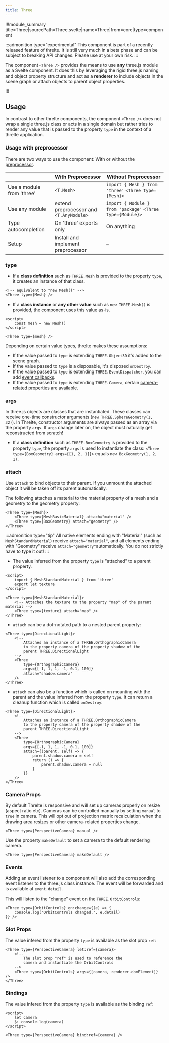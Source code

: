 ```yaml
---
title: Three
---
```


<script lang="ts">
import Example from '$examples/core/three-arcade-game/App.svelte'
</script>

!!!module_summary title=Three|sourcePath=Three.svelte|name=Three|from=core|type=component

:::admonition type="experimental"
This component is part of a recently released feature of threlte. It is still very much in a beta phase and can be subject to breaking API changes. Please use at your own risk.
:::

The component `<Three />` provides the means to use **any** three.js module as a Svelte component. It does this by leveraging the rigid three.js naming and object property structure and act as a **renderer** to include objects in the scene graph or attach objects to parent object properties.

<ExampleWrapper>

<Example />

</ExampleWrapper>

!!!

## Usage

In contrast to other threlte components, the component `<Three />` does not wrap a single three.js class or acts in a single domain but rather tries to render any value that is passed to the property `type` in the context of a threlte application.

### Usage with preprocessor

There are two ways to use the component: With or without the [preprocessor](/preprocess).

<!-- prettier-ignore-start -->

|  | With Preprocessor | Without Preprocessor |
|---|---|---|
| Use a module from 'three' | `<T.Mesh>` | `import { Mesh } from 'three'` `<Three type={Mesh}>` |
| Use any module | extend preprocessor and `<T.AnyModule>` | `import { Module } from 'package'` `<Three type={Module}>` |
| Type autocompletion | On 'three' exports only | On anything |
| Setup | Install and implement preprocessor | – |

<!-- prettier-ignore-end -->

### type

- If a **class definition** such as `THREE.Mesh` is provided to the property `type`, it creates an instance of that class.

```svelte
<!-- equivalent to "new Mesh()" -->
<Three type={Mesh} />
```

- If a **class instance** or **any other value** such as `new THREE.Mesh()` is provided, the component uses this value as-is.

```svelte
<script>
	const mesh = new Mesh()
</script>

<Three type={mesh} />
```

Depending on certain value types, threlte makes these assumptions:

- If the value passed to `type` is extending `THREE.Object3D` it's added to the scene graph.
- If the value passed to `type` is a disposable, it's disposed `onDestroy`.
- If the value passed to `type` is extending `THREE.EventDispatcher`, you can add [event callbacks](#events).
- If the value passed to `type` is extending `THREE.Camera`, certain [camera-related properties](#camera-props) are available.

### args

In three.js objects are classes that are instantiated. These classes can receive one-time constructor arguments (`new THREE.SphereGeometry(1, 32)`). In Threlte, constructor arguments are always passed as an array via the property `args`. If `args` change later on, the object must naturally get reconstructed from scratch!

- If a **class definition** such as `THREE.BoxGeometry` is provided to the property `type`, the property `args` is used to instantiate the class: `<Three type={BoxGeometry} args={[1, 2, 1]}>` equals `new BoxGeometry(1, 2, 1)`.

### attach

Use `attach` to bind objects to their parent. If you unmount the attached object it will be taken off its parent automatically.

The following attaches a material to the material property of a mesh and a geometry to the geometry property:

```svelte
<Three type={Mesh}>
	<Three type={MeshBasicMaterial} attach="material" />
	<Three type={BoxGeometry} attach="geometry" />
</Three>
```

:::admonition type="tip"
All native elements ending with "Material" (such as `MeshStandardMaterial`) receive `attach="material"`, and all elements ending with "Geometry" receive `attach="geometry"`automatically. You do not strictly have to type it out!
:::

- The value inferred from the property `type` is "attached" to a parent property.

```svelte
<script>
	import { MeshStandardMaterial } from 'three'
	export let texture
</script>

<Three type={MeshStandardMaterial}>
	<!-- Attaches the texture to the property "map" of the parent material -->
	<Three type={texture} attach="map" />
</Three>
```

- `attach` can be a dot-notated path to a nested parent property:

```svelte
<Three type={DirectionalLight}>
	<!--
		Attaches an instance of a THREE.OrthographicCamera
		to the property camera of the property shadow of the
		parent THREE.DirectionalLight
	-->
	<Three
		type={OrthographicCamera}
		args={[-1, 1, 1, -1, 0.1, 100]}
		attach="shadow.camera"
	/>
</Three>
```

- `attach` can also be a function which is called on mounting with the parent and the value inferred from the property `type`. It can return a cleanup function which is called `onDestroy`:

```svelte
<Three type={DirectionalLight}>
	<!--
		Attaches an instance of a THREE.OrthographicCamera
		to the property camera of the property shadow of the
		parent THREE.DirectionalLight
	-->
	<Three
		type={OrthographicCamera}
		args={[-1, 1, 1, -1, 0.1, 100]}
		attach={(parent, self) => {
			parent.shadow.camera = self
			return () => {
				parent.shadow.camera = null
			}
		}}
	/>
</Three>
```

### Camera Props

By default Threlte is responsive and will set up cameras properly on resize (aspect ratio etc).
Cameras can be controlled manually by setting `manual` to `true` in camera. This will opt out of projection matrix recalculation when the drawing area resizes or other camera-related properties change.

```svelte
<Three type={PerspectiveCamera} manual />
```

Use the property `makeDefault` to set a camera to the default rendering camera.

```svelte
<Three type={PerspectiveCamera} makeDefault />
```

### Events

Adding an event listener to a component will also add the corresponding event listener to the three.js class instance. The event will be forwarded and is available at `event.detail`.

This will listen to the "change" event on the `THREE.OrbitControls`:

```svelte
<Three type={OrbitControls} on:change={(e) => {
	console.log('OrbitControls changed.', e.detail)
}} />
```

### Slot Props

The value infered from the property `type` is available as the slot prop `ref`:

```svelte
<Three type={PerspectiveCamera} let:ref={camera}>
	<!--
		The slot prop "ref" is used to reference the
		camera and instantiate the OrbitControls
	-->
	<Three type={OrbitControls} args={[camera, renderer.domElement]} />
</Three>
```

### Bindings

The value infered from the property `type` is available as the binding `ref`:

```svelte
<script>
	let camera
	$: console.log(camera)
</script>

<Three type={PerspectiveCamera} bind:ref={camera} />
```
